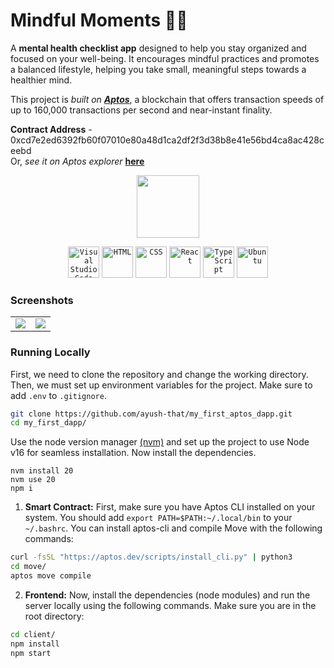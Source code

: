 # Mindful Moments 📝✨

A **mental health checklist app** designed to help you stay organized and focused on your well-being. It encourages mindful practices and promotes a balanced lifestyle, helping you take small, meaningful steps towards a healthier mind.

This project is _built on [**Aptos**](https://aptosfoundation.org/)_, a blockchain that offers transaction speeds of up to 160,000 transactions per second and near-instant finality.

**Contract Address** - 0xcd7e2ed6392fb60f07010e80a48d1ca2df2f3d38b8e41e56bd4ca8ac428ceebd<br>
Or, _see it on Aptos explorer_ **[here](https://explorer.aptoslabs.com/account/0xcd7e2ed6392fb60f07010e80a48d1ca2df2f3d38b8e41e56bd4ca8ac428ceebd?network=devnet)**

<p align="center">
  <img src="https://aptosfoundation.org/brandbook/logotype/PNG/Aptos_Primary_WHT.png" height="100">
</p>


<div align="center">
	<code><img width="50" src="https://user-images.githubusercontent.com/25181517/192108891-d86b6220-e232-423a-bf5f-90903e6887c3.png" alt="Visual Studio Code" title="Visual Studio Code"/></code>
	<code><img width="50" src="https://user-images.githubusercontent.com/25181517/192158954-f88b5814-d510-4564-b285-dff7d6400dad.png" alt="HTML" title="HTML"/></code>
	<code><img width="50" src="https://user-images.githubusercontent.com/25181517/183898674-75a4a1b1-f960-4ea9-abcb-637170a00a75.png" alt="CSS" title="CSS"/></code>
	<code><img width="50" src="https://user-images.githubusercontent.com/25181517/183897015-94a058a6-b86e-4e42-a37f-bf92061753e5.png" alt="React" title="React"/></code>
	<code><img width="50" src="https://user-images.githubusercontent.com/25181517/183890598-19a0ac2d-e88a-4005-a8df-1ee36782fde1.png" alt="TypeScript" title="TypeScript"/></code>
	<code><img width="50" src="https://user-images.githubusercontent.com/25181517/186884153-99edc188-e4aa-4c84-91b0-e2df260ebc33.png" alt="Ubuntu" title="Ubuntu"/></code>
</div>

### Screenshots

<table align="center">
  <tr>
    <td align="center">
      <img src="https://github.com/user-attachments/assets/9d1502bc-c64c-4707-a616-aefee0b01f8b">
    </td>
    <td align="center">
      <img src="https://github.com/user-attachments/assets/1f4c58a4-6bfd-4640-8ce5-93b1ce4e6a93">
    </td>
  </tr>
</table>

### Running Locally 

First, we need to clone the repository and change the working directory. Then, we must set up environment variables for the project. Make sure to add ```.env``` to ```.gitignore```.

```bash
git clone https://github.com/ayush-that/my_first_aptos_dapp.git
cd my_first_dapp/
```

Use the node version manager [(nvm)](https://www.freecodecamp.org/news/node-version-manager-nvm-install-guide/) and set up the project to use Node v16 for seamless installation. Now install the dependencies.

```node
nvm install 20
nvm use 20
npm i
```

1. **Smart Contract:** First, make sure you have Aptos CLI installed on your system. You should add ```export PATH=$PATH:~/.local/bin``` to your ```~/.bashrc```. You can install aptos-cli and compile Move with the following commands:

```bash
curl -fsSL "https://aptos.dev/scripts/install_cli.py" | python3
cd move/
aptos move compile
```
2. **Frontend:** Now, install the dependencies (node modules) and run the server locally using the following commands. Make sure you are in the root directory:

```bash
cd client/
npm install
npm start
```
